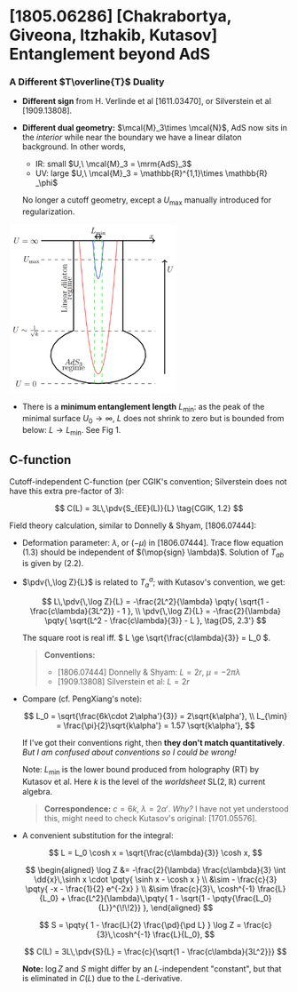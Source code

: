 # [1805.06286] [Chakrabortya, Giveona, Itzhakib, Kutasov] Entanglement beyond AdS

<!-- @import "/assets/mathjax.html" -->

### A Different $T\overline{T}$ Duality

- **Different sign** from H. Verlinde et al [1611.03470], or Silverstein et al [1909.13808].

- **Different dual geometry:** $\mcal{M}_3\times \mcal{N}$, AdS now sits in the *interior* while near the boundary we have a linear dilaton background. In other words,

  - IR: small $U,\ \mcal{M}_3 = \mrm{AdS}_3$
  - UV: large $U,\ \mcal{M}_3 = \mathbb{R}^{1,1}\times \mathbb{R} _\phi$

  No longer a cutoff geometry, except a $U_{\max}$ manually introduced for regularization.

<img
  src="img/KutasovGeometry.png"
  class="center"
  style="width: 60%"
/>

- There is a **minimum entanglement length** $L_{\min}$: as the peak of the minimal surface $U_0\to\infty$, $L$ does not shrink to zero but is bounded from below: $L\to L_{\min}$. See Fig 1.

## C-function

Cutoff-independent C-function (per CGIK's convention; Silverstein does not have this extra pre-factor of 3):

$$
  C(L) = 3L\,\pdv{S_{EE}(L)}{L}
  \tag{CGIK, 1.2}
$$

Field theory calculation, similar to Donnelly & Shyam, [1806.07444]:

- Deformation parameter: $\lambda$, or $(-\mu)$ in [1806.07444]. Trace flow equation (1.3) should be independent of $(\mop{sign} \lambda)$. Solution of $T_{ab}$ is given by (2.2).

- $\pdv{\,\log Z}{L}$ is related to $T^a_a$; with Kutasov's convention, we get:

  $$
    L\,\pdv{\,\log Z}{L}
    = -\frac{2L^2}{\lambda} \pqty{
      \sqrt{1 - \frac{c\lambda}{3L^2}} - 1
    }, \\
    \pdv{\,\log Z}{L}
    = -\frac{2}{\lambda} \pqty{
      \sqrt{L^2 - \frac{c\lambda}{3}} - L
    }, \tag{DS, 2.3'}
  $$

  The square root is real iff. $
    L \ge \sqrt{\frac{c\lambda}{3}}
    = L_0
  $.

  > **Conventions:**
  >
  > - [1806.07444] Donnelly & Shyam: $L = 2r,\ \mu = -2\pi\lambda$
  > - [1909.13808] Silverstein et al: $L = 2r$

- Compare (cf. PengXiang's note):

  $$
    L_0
    = \sqrt{\frac{6k\cdot 2\alpha'}{3}}
    = 2\sqrt{k\alpha'}, \\
    L_{\min}
    = \frac{\pi}{2}\sqrt{k\alpha'}
    = 1.57 \sqrt{k\alpha'},
  $$

  If I've got their conventions right, then **they don't match quantitatively**. _But I am confused about conventions so I could be wrong!_

  Note: $L_{\min}$ is the lower bound produced from holography (RT) by Kutasov et al. Here $k$ is the level of the _worldsheet_ $\mathrm{SL}(2,\mathbb{R})$ current algebra.

  > **Correspondence:** $c = 6k,\ \lambda = 2\alpha'$. _Why?_ I have not yet understood this, might need to check Kutasov's original: [1701.05576].

- A convenient substitution for the integral:

  $$
    L
    = L_0 \cosh x
    = \sqrt{\frac{c\lambda}{3}} \cosh x,
  $$

  $$
  \begin{aligned}
    \log Z
    &= -\frac{2}{\lambda} \frac{c\lambda}{3}
      \int \dd{x}\,\sinh x \cdot \pqty{
        \sinh x - \cosh x
      } \\
    &\sim - \frac{c}{3}
      \pqty{
        -x - \frac{1}{2} e^{-2x}
      } \\
    &\sim \frac{c}{3}\,
      \cosh^{-1} \frac{L}{L_0}
      + \frac{L^2}{\lambda}\,\pqty{
        1 - \sqrt{1 - \pqty{\frac{L_0}{L}}^{\!\!2}}
      },
  \end{aligned}
  $$

  $$
    S
    = \pqty{
        1 - \frac{L}{2} \frac{\pd}{\pd L}
      } \log Z
    = \frac{c}{3}\,\cosh^{-1} \frac{L}{L_0},
  $$

  $$
    C(L)
    = 3L\,\pdv{S}{L}
    = \frac{c}{\sqrt{1 - \frac{c\lambda}{3L^2}}}
  $$

  **Note:** $\log Z$ and $S$ might differ by an $L$-independent "constant", but that is eliminated in $C(L)$ due to the $L$-derivative.
